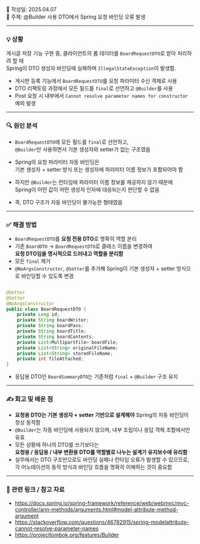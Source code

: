📅 작성일: 2025.04.07<br>
🔧 주제: @Builder 사용 DTO에서 Spring 요청 바인딩 오류 발생

---

### 💡 상황

게시글 저장 기능 구현 중, 클라이언트의 폼 데이터를 `BoardRequestDTO`로 받아 처리하려 할 때  
Spring이 DTO 생성자 바인딩에 실패하며 `IllegalStateException`이 발생함.

- 게시판 등록 기능에서 `BoardRequestDTO`를 요청 파라미터 수신 객체로 사용
- DTO 리팩토링 과정에서 모든 필드를 `final`로 선언하고 `@Builder`를 사용
- Post 요청 시 내부에서 `Cannot resolve parameter names for constructor` 예외 발생

---

### 🔍 원인 분석

- `BoardRequestDTO`에 모든 필드를 `final`로 선언하고,  
  `@Builder`만 사용하면서 기본 생성자와 setter가 없는 구조였음

- Spring의 요청 파라미터 자동 바인딩은  
  기본 생성자 + setter 방식 또는 생성자에 파라미터 이름 정보가 포함되어야 함

- 하지만 `@Builder`는 런타임에 파라미터 이름 정보를 제공하지 않기 때문에  
  Spring이 어떤 값이 어떤 생성자 인자에 대응되는지 판단할 수 없음

- 즉, DTO 구조가 자동 바인딩이 불가능한 형태였음

---

### ✅ 해결 방법

- `BoardRequestDTO`를 **요청 전용 DTO**로 명확히 역할 분리
- 기존 `BoardDTO` → `BoardRequestDTO`로 클래스 이름을 변경하여  
  **요청 DTO임을 명시적으로 드러내고 역할을 분리함**
- 모든 `final` 제거
- `@NoArgsConstructor`, `@Setter`를 추가해 Spring이 기본 생성자 + setter 방식으로 바인딩할 수 있도록 변경

```java

@Getter
@Setter
@NoArgsConstructor
public class BoardRequestDTO {
    private Long id;
    private String boardWriter;
    private String boardPass;
    private String boardTitle;
    private String boardContents;
    private List<MultipartFile> boardFile;
    private List<String> originalFileName;
    private List<String> storedFileName;
    private int fileAttached;
}
```

- 응답용 DTO인 `BoardSummaryDTO`는 기존처럼 `final` + `@Builder` 구조 유지

---

### ✍️ 회고 및 배운 점

- **요청용 DTO는 기본 생성자 + setter 기반으로 설계해야** Spring의 자동 바인딩이 정상 동작함
- `@Builder`는 자동 바인딩에 사용되지 않으며, 내부 조립이나 응답 객체 조합에서만 유효
- 모든 상황에 하나의 DTO를 쓰기보다는  
  **요청용 / 응답용 / 내부 변환용 DTO를 역할별로 나누는 설계가 유지보수에 유리함**
- 실무에서는 DTO 구조만으로도 바인딩 실패나 런타임 오류가 발생할 수 있으므로,  
  각 어노테이션의 동작 방식과 바인딩 흐름을 명확히 이해하는 것이 중요함

---

### 📎 관련 링크 / 참고 자료

- https://docs.spring.io/spring-framework/reference/web/webmvc/mvc-controller/ann-methods/arguments.html#model-attribute-method-argument
- https://stackoverflow.com/questions/46782915/spring-modelattribute-cannot-resolve-parameter-names
- https://projectlombok.org/features/Builder